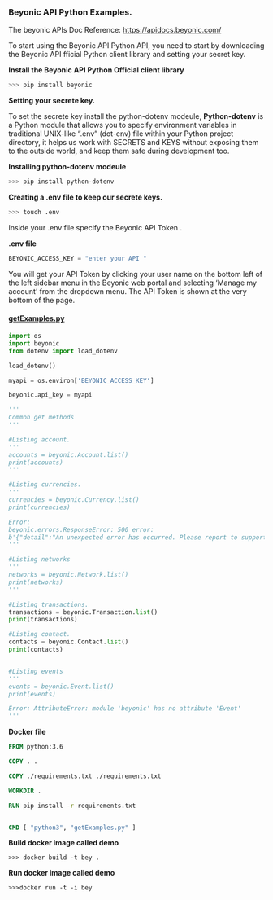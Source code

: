 ### **Beyonic API Python Examples.** 


The beyonic APIs Doc Reference: https://apidocs.beyonic.com/

To start using the Beyonic API Python API, you need to start by downloading the Beyonic API fficial Python client library and setting your secret key.


**Install the Beyonic API Python Official client library** 

```python
>>> pip install beyonic
```

**Setting your secrete key.** 

To set the secrete key install the python-dotenv modeule, **Python-dotenv** is a Python module that allows you to specify environment variables in traditional UNIX-like “.env” (dot-env) file within your Python project directory, it helps us work with SECRETS and KEYS without exposing them to the outside world, and keep them safe during development too.

**Installing python-dotenv modeule**

```python 
>>> pip install python-dotenv
```

**Creating a .env file to keep our secrete keys.**

```bash
>>> touch .env
``` 

Inside your .env file specify the Beyonic API Token . 

**.env file** 
```python
BEYONIC_ACCESS_KEY = "enter your API "
```

You will get your API Token by clicking your user name on the bottom left of the left sidebar menu in the Beyonic web portal and selecting ‘Manage my account’ from the dropdown menu. The API Token is shown at the very bottom of the page.


#### **[getExamples.py](https://github.com/HarunMbaabu/BeyonicAPI-Python-Examples/blob/main/getExamples.py)**

```python
import os 
import beyonic
from dotenv import load_dotenv

load_dotenv()

myapi = os.environ['BEYONIC_ACCESS_KEY']

beyonic.api_key = myapi 

'''
Common get methods 
'''

#Listing account.
'''
accounts = beyonic.Account.list() 
print(accounts)
'''

#Listing currencies.
'''
currencies = beyonic.Currency.list()
print(currencies)

Error:
beyonic.errors.ResponseError: 500 error:
b'{"detail":"An unexpected error has occurred. Please report to support@beyonic.com. Error Id: None"}'
'''

#Listing networks
'''
networks = beyonic.Network.list()
print(networks)
'''

#Listing transactions.
transactions = beyonic.Transaction.list()
print(transactions) 

#Listing contact.
contacts = beyonic.Contact.list() 
print(contacts) 


#Listing events
'''
events = beyonic.Event.list()
print(events)

Error: AttributeError: module 'beyonic' has no attribute 'Event'
'''

```

**Docker file**

```Dockerfile
FROM python:3.6

COPY . .

COPY ./requirements.txt ./requirements.txt

WORKDIR .

RUN pip install -r requirements.txt


CMD [ "python3", "getExamples.py" ]
```

**Build docker image called demo** 

```docker
>>> docker build -t bey .
``` 

**Run docker image called demo**

```docker
>>>docker run -t -i bey 
```


